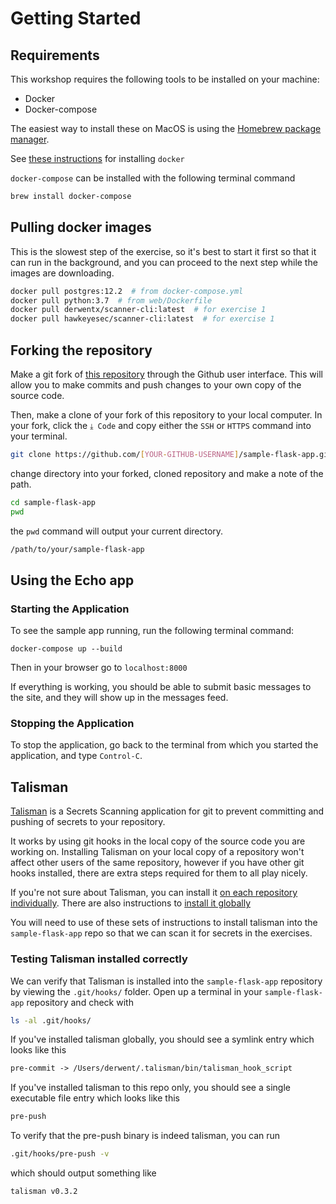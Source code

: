 # Getting Started

## Requirements

This workshop requires the following tools to be installed on your machine:

- Docker
- Docker-compose

The easiest way to install these on MacOS is using the
[Homebrew package manager](https://docs.brew.sh/Installation).

See
[these instructions](https://medium.com/crowdbotics/a-complete-one-by-one-guide-to-install-docker-on-your-mac-os-using-homebrew-e818eb4cfc3)
for installing `docker`

`docker-compose` can be installed with the following terminal command

```bash
brew install docker-compose
```

## Pulling docker images

This is the slowest step of the exercise, so it's best to start it first so that it can run in the
background, and you can proceed to the next step while the images are downloading.

```bash
docker pull postgres:12.2  # from docker-compose.yml
docker pull python:3.7  # from web/Dockerfile
docker pull derwentx/scanner-cli:latest  # for exercise 1
docker pull hawkeyesec/scanner-cli:latest  # for exercise 1
```

## Forking the repository

Make a git fork of [this repository](https://github.com/derwent-m/sample-flask-app) through the
Github user interface. This will allow you to make commits and push changes to your own copy of the
source code.

Then, make a clone of your fork of this repository to your local computer. In your fork, click the
`⤓ Code` and copy either the `SSH` or `HTTPS` command into your terminal.

```bash
git clone https://github.com/[YOUR-GITHUB-USERNAME]/sample-flask-app.git
```

change directory into your forked, cloned repository and make a note of the path.

```bash
cd sample-flask-app
pwd
```

the `pwd` command will output your current directory.

```txt
/path/to/your/sample-flask-app
```

## Using the Echo app

### Starting the Application

To see the sample app running, run the following terminal command:

`docker-compose up --build`

Then in your browser go to `localhost:8000`

If everything is working, you should be able to submit basic messages to the site, and they will
show up in the messages feed.

### Stopping the Application

To stop the application, go back to the terminal from which you started the application, and type
`Control-C`.

## Talisman

[Talisman](https://github.com/thoughtworks/talisman) is a Secrets Scanning application for git to
prevent committing and pushing of secrets to your repository.

It works by using git hooks in the local copy of the source code you are working on. Installing
Talisman on your local copy of a repository won't affect other users of the same repository, however
if you have other git hooks installed, there are extra steps required for them to all play nicely.

If you're not sure about Talisman, you can install it
[on each repository individually](https://github.com/thoughtworks/talisman#installation-to-a-single-project).
There are also instructions to
[install it globally](https://github.com/thoughtworks/talisman#installation-as-a-global-hook-template)

You will need to use of these sets of instructions to install talisman into the `sample-flask-app`
repo so that we can scan it for secrets in the exercises.

### Testing Talisman installed correctly

We can verify that Talisman is installed into the `sample-flask-app` repository by viewing the
`.git/hooks/` folder. Open up a terminal in your `sample-flask-app` repository and check with

```bash
ls -al .git/hooks/
```

If you've installed talisman globally, you should see a symlink entry which looks like this

```txt
pre-commit -> /Users/derwent/.talisman/bin/talisman_hook_script
```

If you've installed talisman to this repo only, you should see a single executable file entry which
looks like this

```txt
pre-push
```

To verify that the pre-push binary is indeed talisman, you can run

```bash
.git/hooks/pre-push -v
```

which should output something like

```txt
talisman v0.3.2
```
